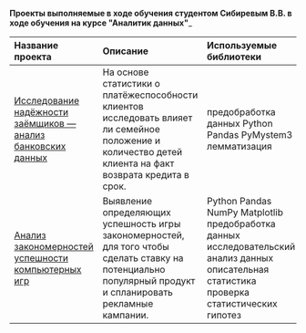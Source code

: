 __Проекты выполняемые в ходе обучения студентом Сибиревым В.В. в ходе обучения на курсе "Аналитик данных"___

Название проекта            | Описание                                                                                                | Используемые библиотеки
:----------------------------|:------------------------------------------------------------------------------------------------------ |:------------------------------------------------------------------------------------------------------
<a href='https://github.com/Sibvlad/data_analysis_projects/blob/main/game_analysis/project5.ipynb'> Исследование надёжности заёмщиков — анализ банковских данных </a> | На основе статистики о платёжеспособности клиентов исследовать влияет ли семейное положение и количество детей клиента на факт возврата кредита в срок.     | предобработка данных Python Pandas PyMystem3 лемматизация
<a href='https://github.com/Sibvlad/data_analysis_projects/blob/main/game_analysis/project5.ipynb'> Анализ закономерностей успешности компьютерных игр </a> | Выявление определяющих успешность игры закономерностей, для того чтобы сделать ставку на потенциально популярный продукт и спланировать рекламные кампании.     | Python Pandas NumPy Matplotlib предобработка данных исследовательский анализ данных описательная статистика проверка статистических гипотез
